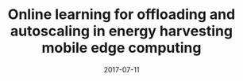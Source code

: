 ---
title: "Online learning for offloading and autoscaling in energy harvesting mobile edge computing"
collection: publications
category: 2017
date: 2017-07-11
permalink: /publication/Online learning for offloading and autoscaling in energy harvesting mobile edge computing
excerpt: 'Jie Xu, <strong><u>Lixing Chen</u></strong>, Shaolei Ren'
venue: 'IEEE Transactions on Cognitive Communications and Networking'
paperurl: 'https://ieeexplore.ieee.org/abstract/document/7973020'
---